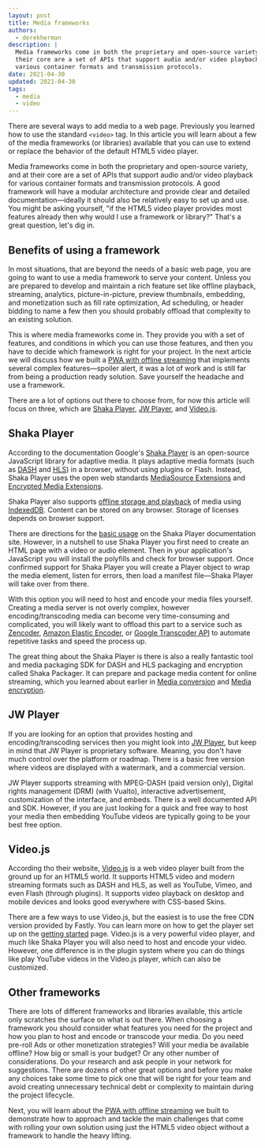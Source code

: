 ```yaml
---
layout: post
title: Media frameworks
authors:
  - derekherman
description: |
  Media frameworks come in both the proprietary and open-source variety, and at
  their core are a set of APIs that support audio and/or video playback for
  various container formats and transmission protocols.
date: 2021-04-30
updated: 2021-04-30
tags:
  - media
  - video
---
```


There are several ways to add media to a web page. Previously you learned how to
use the standard `<video>` tag. In this article you will learn about a few of the
media frameworks (or libraries) available that you can use to extend or replace
the behavior of the default HTML5 video player.

Media frameworks come in both the proprietary and open-source variety, and at
their core are a set of APIs that support audio and/or video playback for
various container formats and transmission protocols. A good framework will have
a modular architecture and provide clear and detailed documentation—ideally it
should also be relatively easy to set up and use. You might be asking yourself,
"if the HTML5 video player provides most features already then why would I use a
framework or library?" That's a great question, let's dig in.

## Benefits of using a framework

In most situations, that are beyond the needs of a basic web page, you are going
to want to use a media framework to serve your content. Unless you are prepared
to develop and maintain a rich feature set like offline playback, streaming,
analytics, picture-in-picture, preview thumbnails, embedding, and monetization
such as fill rate optimization, Ad scheduling, or header bidding to name a few
then you should probably offload that complexity to an existing solution.

This is where media frameworks come in. They provide you with a set of features,
and conditions in which you can use those features, and then you have to decide
which framework is right for your project. In the next article we will discuss
how we built a [PWA with offline streaming] that implements several complex
features—spoiler alert, it was a lot of work and is still far from being a
production ready solution. Save yourself the headache and use a framework.

There are a lot of options out there to choose from, for now this article will
focus on three, which are [Shaka Player], [JW Player], and [Video.js].

## Shaka Player

According to the documentation Google's [Shaka Player] is an open-source
JavaScript library for adaptive media. It plays adaptive media formats (such as
[DASH] and [HLS]) in a browser, without using plugins or Flash. Instead, Shaka
Player uses the open web standards [MediaSource Extensions] and
[Encrypted Media Extensions].

Shaka Player also supports [offline storage and playback] of media using
[IndexedDB]. Content can be stored on any browser. Storage of licenses
depends on browser support.

There are directions for the [basic usage] on the Shaka Player documentation site.
However, in a nutshell to use Shaka Player you first need to create an HTML page
with a video or audio element. Then in your application's JavaScript you will
install the polyfills and check for browser support. Once confirmed support for
Shaka Player you will create a Player object to wrap the media element, listen for
errors, then load a manifest file—Shaka Player will take over from there.

With this option you will need to host and encode your media files yourself.
Creating a media server is not overly complex, however encoding/transcoding media
can become very time-consuming and complicated, you will likely want to offload
this part to a service such as [Zencoder], [Amazon Elastic Encoder], or
[Google Transcoder API] to automate repetitive tasks and speed the process up.

The great thing about the Shaka Player is there is also a really fantastic tool
and media packaging SDK for DASH and HLS packaging and encryption called Shaka
Packager. It can prepare and package media content for online streaming, which
you learned about earlier in [Media conversion](/media-conversion/) and
[Media encryption](/media-encryption/).

## JW Player

If you are looking for an option that provides hosting and encoding/transcoding
services then you might look into [JW Player], but keep in mind that JW Player is
proprietary software. Meaning, you don't have much control over the platform or
roadmap. There is a basic free version where videos are displayed with a watermark,
and a commercial version.

JW Player supports streaming with MPEG-DASH (paid version only), Digital rights
management (DRM) (with Vualto), interactive advertisement, customization of the
interface, and embeds. There is a well documented API and SDK. However, if you
are just looking for a quick and free way to host your media then embedding
YouTube videos are typically going to be your best free option.

## Video.js

According tho their website, [Video.js] is a web video player built from the
ground up for an HTML5 world. It supports HTML5 video and modern streaming
formats such as DASH and HLS, as well as YouTube, Vimeo, and even Flash
(through plugins). It supports video playback on desktop and mobile devices
and looks good everywhere with CSS-based Skins.

There are a few ways to use Video.js, but the easiest is to use the free CDN
version provided by Fastly. You can learn more on how to get the player set up
on the [getting started] page. Video.js is a very powerful video player, and
much like Shaka Player you will also need to host and encode your video.
However, one difference is in the plugin system where you can do things like
play YouTube videos in the Video.js player, which can also be customized.

## Other frameworks

There are lots of different frameworks and libraries available, this article
only scratches the surface on what is out there. When choosing a framework you
should consider what features you need for the project and how you plan to host
and encode or transcode your media. Do you need pre-roll Ads or other
monetization strategies? Will your media be available offline? How big or
small is your budget? Or any other number of considerations. Do your research
and ask people in your network for suggestions. There are dozens of other great
options and before you make any choices take some time to pick one that will
be right for your team and avoid creating unnecessary technical debt or
complexity to maintain during the project lifecycle.

Next, you will learn about the [PWA with offline streaming] we built to
demonstrate how to approach and tackle the main challenges that come with
rolling your own solution using just the HTML5 video object without a framework
to handle the heavy lifting.

[PWA with offline streaming]: /pwa-with-offline-streaming/
[Shaka Player]: https://github.com/google/shaka-player
[JW Player]: https://developer.jwplayer.com/
[Video.js]: http://videojs.com/
[DASH]: http://dashif.org/
[HLS]: https://developer.apple.com/streaming/
[MediaSource Extensions]: https://www.w3.org/TR/media-source/
[Encrypted Media Extensions]: https://www.w3.org/TR/encrypted-media/
[IndexedDB]: https://www.w3.org/TR/IndexedDB-2/
[offline storage and playback]: https://shaka-player-demo.appspot.com/docs/api/tutorial-offline.html
[basic usage]: https://shaka-player-demo.appspot.com/docs/api/tutorial-basic-usage.html
[Zencoder]: https://en.wikipedia.org/wiki/Zencoder
[Amazon Elastic Encoder]: https://aws.amazon.com/elastictranscoder
[Google Transcoder API]: https://cloud.google.com/transcoder/docs
[getting started]: https://videojs.com/getting-started
